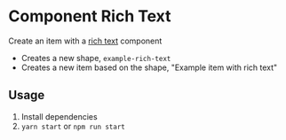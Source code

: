 # Component Rich Text

Create an item with a [rich text](https://crystallize.com/learn/concepts/pim/component/rich-text) component

- Creates a new shape, `example-rich-text`
- Creates a new item based on the shape, "Example item with rich text"

## Usage

1. Install dependencies
2. `yarn start` or `npm run start`
